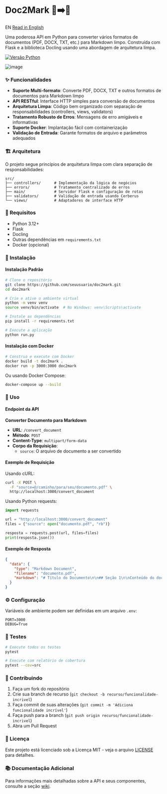 # Doc2Mark 📄➡️📝
EN [Read in English](./README.md)

Uma poderosa API em Python para converter vários formatos de documentos (PDF, DOCX, TXT, etc.) para Markdown limpo. Construída com Flask e a biblioteca Docling usando uma abordagem de arquitetura limpa.

[![Versão Python](https://img.shields.io/badge/python-3.12+-blue.svg)](https://www.python.org/downloads/)

![image](https://github.com/user-attachments/assets/03fea66f-0e06-48e4-8e04-e6261e216b4c)

### ✨ Funcionalidades

- **Suporte Multi-formato**: Converte PDF, DOCX, TXT e outros formatos de documentos para Markdown limpo
- **API RESTful**: Interface HTTP simples para conversão de documentos
- **Arquitetura Limpa**: Código bem organizado com separação de responsabilidades (controllers, views, validators)
- **Tratamento Robusto de Erros**: Mensagens de erro amigáveis e informativas
- **Suporte Docker**: Implantação fácil com containerização
- **Validação de Entrada**: Garante formatos de arquivo e parâmetros adequados

### 🏗️ Arquitetura

O projeto segue princípios de arquitetura limpa com clara separação de responsabilidades:

```
src/
├── controllers/      # Implementação da lógica de negócios
├── errors/           # Tratamento centralizado de erros
├── main/             # Servidor Flask e configuração de rotas
├── validators/       # Validação de entrada usando Cerberus
└── views/            # Adaptadores de interface HTTP
```

### 🔧 Requisitos

- Python 3.12+
- Flask
- Docling
- Outras dependências em `requirements.txt`
- Docker (opcional)

### 🚀 Instalação

#### Instalação Padrão

```bash
# Clone o repositório
git clone https://github.com/seuusuario/doc2mark.git
cd doc2mark

# Crie e ative o ambiente virtual
python -m venv venv
source venv/bin/activate  # No Windows: venv\Scripts\activate

# Instale as dependências
pip install -r requirements.txt

# Execute a aplicação
python run.py
```

#### Instalação com Docker

```bash
# Construa e execute com Docker
docker build -t doc2mark .
docker run -p 3000:3000 doc2mark
```

Ou usando Docker Compose:

```bash
docker-compose up --build
```

### 📝 Uso

#### Endpoint da API

**Converter Documento para Markdown**

- **URL**: `/convert_document`
- **Método**: `POST`
- **Content-Type**: `multipart/form-data`
- **Corpo da Requisição**:
  - `source`: O arquivo de documento a ser convertido

#### Exemplo de Requisição

Usando cURL:

```bash
curl -X POST \
  -F "source=@/caminho/para/seu/documento.pdf" \
  http://localhost:3000/convert_document
```

Usando Python requests:

```python
import requests

url = "http://localhost:3000/convert_document"
files = {"source": open("documento.pdf", "rb")}

resposta = requests.post(url, files=files)
print(resposta.json())
```

#### Exemplo de Resposta

```json
{
  "data": {
    "type": "Markdown Document",
    "filename": "documento.pdf",
    "markdown": "# Título do Documento\n\n## Seção 1\n\nConteúdo do documento..."
  }
}
```

### ⚙️ Configuração

Variáveis de ambiente podem ser definidas em um arquivo `.env`:

```
PORT=3000
DEBUG=True
```

### 🧪 Testes

```bash
# Execute todos os testes
pytest

# Execute com relatório de cobertura
pytest --cov=src
```

### 🤝 Contribuindo

1. Faça um fork do repositório
2. Crie sua branch de recurso (`git checkout -b recurso/funcionalidade-incrivel`)
3. Faça commit de suas alterações (`git commit -m 'Adiciona funcionalidade incrível'`)
4. Faça push para a branch (`git push origin recurso/funcionalidade-incrivel`)
5. Abra um Pull Request

### 📄 Licença

Este projeto está licenciado sob a Licença MIT - veja o arquivo [LICENSE](LICENSE) para detalhes.

### 📚 Documentação Adicional

Para informações mais detalhadas sobre a API e seus componentes, consulte a seção [wiki](https://github.com/seuusuario/doc2mark/wiki).
